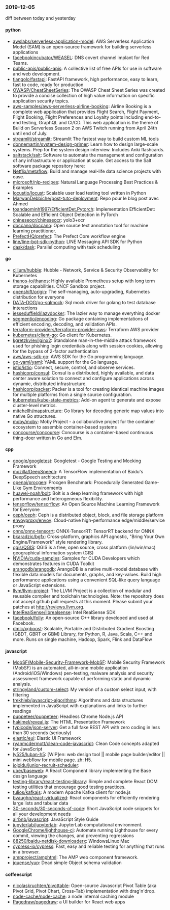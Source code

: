 ### 2019-12-05
diff between today and yesterday

#### python
* [awslabs/serverless-application-model](https://github.com/awslabs/serverless-application-model): AWS Serverless Application Model (SAM) is an open-source framework for building serverless applications
* [facebookincubator/WEASEL](https://github.com/facebookincubator/WEASEL): DNS covert channel implant for Red Teams.
* [public-apis/public-apis](https://github.com/public-apis/public-apis): A collective list of free APIs for use in software and web development.
* [tiangolo/fastapi](https://github.com/tiangolo/fastapi): FastAPI framework, high performance, easy to learn, fast to code, ready for production
* [OWASP/CheatSheetSeries](https://github.com/OWASP/CheatSheetSeries): The OWASP Cheat Sheet Series was created to provide a concise collection of high value information on specific application security topics.
* [aws-samples/aws-serverless-airline-booking](https://github.com/aws-samples/aws-serverless-airline-booking): Airline Booking is a complete web application that provides Flight Search, Flight Payment, Flight Booking, Flight Preferences and Loyalty points including end-to-end testing, GraphQL and CI/CD. This web application is the theme of Build on Serverless Season 2 on AWS Twitch running from April 24th until end of July.
* [streamlit/streamlit](https://github.com/streamlit/streamlit): Streamlit  The fastest way to build custom ML tools
* [donnemartin/system-design-primer](https://github.com/donnemartin/system-design-primer): Learn how to design large-scale systems. Prep for the system design interview. Includes Anki flashcards.
* [saltstack/salt](https://github.com/saltstack/salt): Software to automate the management and configuration of any infrastructure or application at scale. Get access to the Salt software package repository here:
* [Netflix/metaflow](https://github.com/Netflix/metaflow): Build and manage real-life data science projects with ease.
* [microsoft/nlp-recipes](https://github.com/microsoft/nlp-recipes): Natural Language Processing Best Practices & Examples
* [locustio/locust](https://github.com/locustio/locust): Scalable user load testing tool written in Python
* [MarwanDebbiche/post-tuto-deployment](https://github.com/MarwanDebbiche/post-tuto-deployment): Repo pour le blog post avec Ahmed
* [toandaominh1997/EfficientDet.Pytorch](https://github.com/toandaominh1997/EfficientDet.Pytorch): Implementation EfficientDet: Scalable and Efficient Object Detection in PyTorch
* [chineseocr/chineseocr](https://github.com/chineseocr/chineseocr): yolo3+ocr
* [doccano/doccano](https://github.com/doccano/doccano): Open source text annotation tool for machine learning practitioner.
* [PrefectHQ/prefect](https://github.com/PrefectHQ/prefect): The Prefect Core workflow engine
* [line/line-bot-sdk-python](https://github.com/line/line-bot-sdk-python): LINE Messaging API SDK for Python
* [dask/dask](https://github.com/dask/dask): Parallel computing with task scheduling

#### go
* [cilium/hubble](https://github.com/cilium/hubble): Hubble - Network, Service & Security Observability for Kubernetes
* [thanos-io/thanos](https://github.com/thanos-io/thanos): Highly available Prometheus setup with long term storage capabilities. CNCF Sandbox project.
* [openshift/origin](https://github.com/openshift/origin): The self-managing, auto-upgrading, Kubernetes distribution for everyone
* [DATA-DOG/go-sqlmock](https://github.com/DATA-DOG/go-sqlmock): Sql mock driver for golang to test database interactions
* [jesseduffield/lazydocker](https://github.com/jesseduffield/lazydocker): The lazier way to manage everything docker
* [segmentio/encoding](https://github.com/segmentio/encoding): Go package containing implementations of efficient encoding, decoding, and validation APIs.
* [terraform-providers/terraform-provider-aws](https://github.com/terraform-providers/terraform-provider-aws): Terraform AWS provider
* [kubernetes/client-go](https://github.com/kubernetes/client-go): Go client for Kubernetes.
* [kgretzky/evilginx2](https://github.com/kgretzky/evilginx2): Standalone man-in-the-middle attack framework used for phishing login credentials along with session cookies, allowing for the bypass of 2-factor authentication
* [aws/aws-sdk-go](https://github.com/aws/aws-sdk-go): AWS SDK for the Go programming language.
* [go-yaml/yaml](https://github.com/go-yaml/yaml): YAML support for the Go language.
* [istio/istio](https://github.com/istio/istio): Connect, secure, control, and observe services.
* [hashicorp/consul](https://github.com/hashicorp/consul): Consul is a distributed, highly available, and data center aware solution to connect and configure applications across dynamic, distributed infrastructure.
* [hashicorp/packer](https://github.com/hashicorp/packer): Packer is a tool for creating identical machine images for multiple platforms from a single source configuration.
* [kubernetes/kube-state-metrics](https://github.com/kubernetes/kube-state-metrics): Add-on agent to generate and expose cluster-level metrics.
* [mitchellh/mapstructure](https://github.com/mitchellh/mapstructure): Go library for decoding generic map values into native Go structures.
* [moby/moby](https://github.com/moby/moby): Moby Project - a collaborative project for the container ecosystem to assemble container-based systems
* [concourse/concourse](https://github.com/concourse/concourse): Concourse is a container-based continuous thing-doer written in Go and Elm.

#### cpp
* [google/googletest](https://github.com/google/googletest): Googletest - Google Testing and Mocking Framework
* [mozilla/DeepSpeech](https://github.com/mozilla/DeepSpeech): A TensorFlow implementation of Baidu's DeepSpeech architecture
* [openai/procgen](https://github.com/openai/procgen): Procgen Benchmark: Procedurally Generated Game-Like Gym Environments
* [huawei-noah/bolt](https://github.com/huawei-noah/bolt): Bolt is a deep learning framework with high performance and heterogeneous flexibility.
* [tensorflow/tensorflow](https://github.com/tensorflow/tensorflow): An Open Source Machine Learning Framework for Everyone
* [ceph/ceph](https://github.com/ceph/ceph): Ceph is a distributed object, block, and file storage platform
* [envoyproxy/envoy](https://github.com/envoyproxy/envoy): Cloud-native high-performance edge/middle/service proxy
* [onnx/onnx-tensorrt](https://github.com/onnx/onnx-tensorrt): ONNX-TensorRT: TensorRT backend for ONNX
* [bkaradzic/bgfx](https://github.com/bkaradzic/bgfx): Cross-platform, graphics API agnostic, "Bring Your Own Engine/Framework" style rendering library.
* [qgis/QGIS](https://github.com/qgis/QGIS): QGIS is a free, open source, cross platform (lin/win/mac) geographical information system (GIS)
* [NVIDIA/cuda-samples](https://github.com/NVIDIA/cuda-samples): Samples for CUDA Developers which demonstrates features in CUDA Toolkit
* [arangodb/arangodb](https://github.com/arangodb/arangodb):  ArangoDB is a native multi-model database with flexible data models for documents, graphs, and key-values. Build high performance applications using a convenient SQL-like query language or JavaScript extensions.
* [llvm/llvm-project](https://github.com/llvm/llvm-project): The LLVM Project is a collection of modular and reusable compiler and toolchain technologies. Note: the repository does not accept github pull requests at this moment. Please submit your patches at http://reviews.llvm.org.
* [IntelRealSense/librealsense](https://github.com/IntelRealSense/librealsense): Intel RealSense SDK
* [facebook/folly](https://github.com/facebook/folly): An open-source C++ library developed and used at Facebook.
* [dmlc/xgboost](https://github.com/dmlc/xgboost): Scalable, Portable and Distributed Gradient Boosting (GBDT, GBRT or GBM) Library, for Python, R, Java, Scala, C++ and more. Runs on single machine, Hadoop, Spark, Flink and DataFlow

#### javascript
* [MobSF/Mobile-Security-Framework-MobSF](https://github.com/MobSF/Mobile-Security-Framework-MobSF): Mobile Security Framework (MobSF) is an automated, all-in-one mobile application (Android/iOS/Windows) pen-testing, malware analysis and security assessment framework capable of performing static and dynamic analysis.
* [stringyland/custom-select](https://github.com/stringyland/custom-select): My version of a custom select input, with filtering
* [trekhleb/javascript-algorithms](https://github.com/trekhleb/javascript-algorithms):  Algorithms and data structures implemented in JavaScript with explanations and links to further readings
* [puppeteer/puppeteer](https://github.com/puppeteer/puppeteer): Headless Chrome Node.js API
* [hakimel/reveal.js](https://github.com/hakimel/reveal.js): The HTML Presentation Framework
* [typicode/json-server](https://github.com/typicode/json-server): Get a full fake REST API with zero coding in less than 30 seconds (seriously)
* [elastic/eui](https://github.com/elastic/eui): Elastic UI Framework 
* [ryanmcdermott/clean-code-javascript](https://github.com/ryanmcdermott/clean-code-javascript):  Clean Code concepts adapted for JavaScript
* [ly525/luban-h5](https://github.com/ly525/luban-h5): [WIP]en: web design tool || mobile page builder/editor || mini webflow for mobile page. zh: H5.
* [jojoldu/junior-recruit-scheduler](https://github.com/jojoldu/junior-recruit-scheduler):    
* [uber/baseweb](https://github.com/uber/baseweb): A React Component library implementing the Base design language
* [testing-library/react-testing-library](https://github.com/testing-library/react-testing-library):  Simple and complete React DOM testing utilities that encourage good testing practices.
* [tulios/kafkajs](https://github.com/tulios/kafkajs): A modern Apache Kafka client for node.js
* [bvaughn/react-virtualized](https://github.com/bvaughn/react-virtualized): React components for efficiently rendering large lists and tabular data
* [30-seconds/30-seconds-of-code](https://github.com/30-seconds/30-seconds-of-code): Short JavaScript code snippets for all your development needs
* [airbnb/javascript](https://github.com/airbnb/javascript): JavaScript Style Guide
* [jupyterlab/jupyterlab](https://github.com/jupyterlab/jupyterlab): JupyterLab computational environment.
* [GoogleChrome/lighthouse-ci](https://github.com/GoogleChrome/lighthouse-ci): Automate running Lighthouse for every commit, viewing the changes, and preventing regressions
* [88250/baidu-netdisk-downloaderx](https://github.com/88250/baidu-netdisk-downloaderx):   WindowsLinux  Mac
* [cypress-io/cypress](https://github.com/cypress-io/cypress): Fast, easy and reliable testing for anything that runs in a browser.
* [ampproject/amphtml](https://github.com/ampproject/amphtml): The AMP web component framework.
* [jquense/yup](https://github.com/jquense/yup): Dead simple Object schema validation

#### coffeescript
* [nicolaskruchten/pivottable](https://github.com/nicolaskruchten/pivottable): Open-source Javascript Pivot Table (aka Pivot Grid, Pivot Chart, Cross-Tab) implementation with drag'n'drop.
* [node-cache/node-cache](https://github.com/node-cache/node-cache): a node internal caching module
* [Pagedraw/pagedraw](https://github.com/Pagedraw/pagedraw): a UI builder for React web apps
